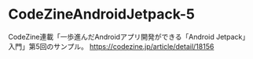 # CodeZineAndroidJetpack-5
CodeZine連載「一歩進んだAndroidアプリ開発ができる「Android Jetpack」入門」第5回のサンプル。
https://codezine.jp/article/detail/18156
